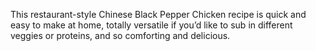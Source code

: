 This restaurant-style Chinese Black Pepper Chicken recipe is quick and easy to make at home, totally versatile if you’d like to sub in different veggies or proteins, and so comforting and delicious.